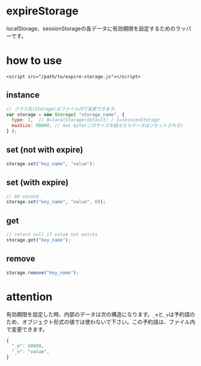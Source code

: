 # expireStorage
localStorage、sessionStorageの各データに有効期限を設定するためのラッパーです。

# how to use
```
<script src="/path/to/expire-storage.js"></script>
```

## instance
```javascript
// クラス名(Storage)はファイル内で変更できます。
var storage = new Storage( "storage_name", {
  type: 1,  // 0=localStorage(default) / 1=sessionStorage
  maxSize: 90000, // max byte(このサイズを超えたらデータはリセットされる)
} );
```

## set (not with expire)
```javascript
storage.set("key_name", "value");
```

## set (with expire)
```javascript
// 60 second
storage.set("key_name", "value", 60);
```

## get
```javascript
// return null if value not exists
storage.get("key_name");
```

## remove
```javascript
storage.remove("key_name");
```

# attention
有効期限を設定した時、内部のデータは次の構造になります。`_e`と`_v`は予約語のため、オブジェクト形式の値では使わないで下さい。この予約語は、ファイル内で変更できます。
```javascript
{
  "_e": 60000,
  "_v": "value",
}
```
